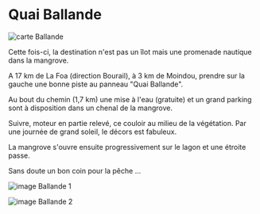 # Quai Ballande

![carte Ballande](/cartes/BallandeCarte.jpg)

Cette fois-ci, la destination n'est pas un îlot mais une promenade nautique dans la mangrove.

A 17 km de La Foa (direction Bourail), à 3 km de Moindou, prendre sur la gauche une bonne piste au panneau "Quai Ballande".

Au bout du chemin (1,7 km) une mise à l'eau (gratuite) et un grand parking sont à disposition dans un chenal de la mangrove.

Suivre, moteur en partie relevé, ce couloir au milieu de la végétation. Par une journée de grand soleil, le décors est fabuleux.

La mangrove s'ouvre ensuite progressivement sur le lagon et une étroite passe.

Sans doute un bon coin pour la pêche ...

![image Ballande 1](/photos/Ballande1.jpg)

![image Ballande 2](/photos/Ballande2.jpg)
